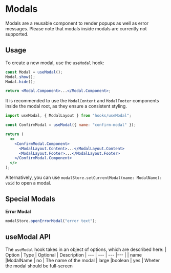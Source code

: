# Modals

Modals are a reusable component to render popups as well as error messages.
Please note that modals inside modals are currently not supported.

## Usage

To create a new modal, use the `useModal` hook:

```jsx
const Modal = useModal();
Modal.show();
Modal.hide();

return <Modal.Component>...</Modal.Component>;
```

It is recommended to use the `ModalContent` and `ModalFooter` components inside the modal root, as they ensure a consistent styling.

```jsx
import useModal, { ModalLayout } from "hooks/useModal";

const ConfirmModal = useModal({ name: "confirm-modal" });

return (
  <>
    <ConfirmModal.Component>
      <ModalLayout.Content>...</ModalLayout.Content>
      <ModalLayout.Footer>...</ModalLayout.Footer>
    </ConfirmModal.Component>
  </>
);
```

Alternatively, you can use `modalStore.setCurrentModal(name: ModalName): void` to open a modal.

## Special Modals

**Error Modal**

```js
modalStore.openErrorModal("error text");
```

## useModal API

The `useModal` hook takes in an object of options, which are described here:
| Option | Type | Optional | Description
| --- | --- | --- |--- |
| name |ModalName | no | The name of the modal
| large |boolean | yes | Wheter the modal should be full-screen
